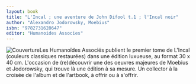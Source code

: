 ```yaml
---
layout: book
title: "L'Incal ; une aventure de John Difool t.1 ; l'Incal noir"
author: "Alexandro Jodorowsky, Moebius"
isbn: "9782731628647"
editor: "Humanoides Associes"
---
```

![Couverture](/img/9782731628647.jpg)Les Humanoïdes Associés publient le premier  tome de L'Incal (couleurs classiques restaurées)  dans une édition luxueuse, au format  30 x 40 cm. 
L'occasion de (re)découvrir une des oeuvres  majeures de Moebius et Jodorowsky, qui trouve  là une édition à sa mesure. Un collector à la  croisée de l'album et de l'artbook, à offrir ou  à s'offrir.
